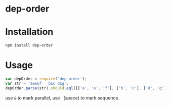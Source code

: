 dep-order
=

Installation
==

`npm install dep-order`

Usage
==

```js
var depOrder = require('dep-order');
var str = 'a&e&f   b&c d&g';
depOrder.parse(str).should.eql([['a', 'e', 'f'], ['b', 'c'], ['d', 'g']]);
```


use `&` to mark parallel, use ` `(space) to mark sequence.
